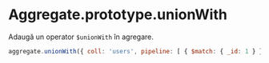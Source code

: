 # Aggregate.prototype.unionWith

Adaugă un operator `$unionWith` în agregare.

```javascript
aggregate.unionWith({ coll: 'users', pipeline: [ { $match: { _id: 1 } } ] });
```
